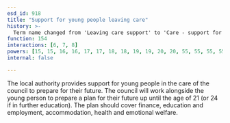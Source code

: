 ```yaml
---
esd_id: 918
title: "Support for young people leaving care"
history: >-
  Term name changed from 'Leaving care support' to 'Care - support for young people leaving care' in version 3.00. Name changed to 'Support for young people leaving care' in version 4.00.
function: 154
interactions: [6, 7, 8]
powers: [15, 15, 16, 16, 17, 17, 18, 18, 19, 19, 20, 20, 55, 55, 55, 55, 55, 55, 55, 55, 1997, 1998, 1998, 1998, 1998, 2002, 2002, 2002, 2003, 2003, 2004, 2004, 2004, 2537, 2571, 2571, 2783, 3107]
internal: false

---
```


The local authority provides support for young people in the care of the council to prepare for their future.  The council will work alongside the young person to prepare a plan for their future up until the age of 21 (or 24 if in further education).  The plan should cover finance, education and employment, accommodation, health and emotional welfare.

